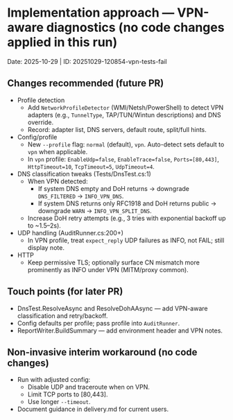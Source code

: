 # Implementation approach — VPN-aware diagnostics (no code changes applied in this run)

Date: 2025-10-29 | ID: 20251029-120854-vpn-tests-fail

## Changes recommended (future PR)
- Profile detection
  - Add `NetworkProfileDetector` (WMI/Netsh/PowerShell) to detect VPN adapters (e.g., `TunnelType`, TAP/TUN/Wintun descriptions) and DNS override.
  - Record: adapter list, DNS servers, default route, split/full hints.
- Config/profile
  - New `--profile` flag: `normal` (default), `vpn`. Auto-detect sets default to `vpn` when applicable.
  - In `vpn` profile: `EnableUdp=false`, `EnableTrace=false`, `Ports=[80,443]`, `HttpTimeout=10`, `TcpTimeout=5`, `UdpTimeout=4`.
- DNS classification tweaks (Tests/DnsTest.cs:1)
  - When VPN detected:
    - If system DNS empty and DoH returns → downgrade `DNS_FILTERED` → `INFO_VPN_DNS`.
    - If system DNS returns only RFC1918 and DoH returns public → downgrade `WARN` → `INFO_VPN_SPLIT_DNS`.
  - Increase DoH retry attempts (e.g., 3 tries with exponential backoff up to ~1.5–2s).
- UDP handling (AuditRunner.cs:200+)
  - In VPN profile, treat `expect_reply` UDP failures as INFO, not FAIL; still display note.
- HTTP
  - Keep permissive TLS; optionally surface CN mismatch more prominently as INFO under VPN (MITM/proxy common).

## Touch points (for later PR)
- DnsTest.ResolveAsync and ResolveDohAAsync — add VPN-aware classification and retry/backoff.
- Config defaults per profile; pass profile into `AuditRunner`.
- ReportWriter.BuildSummary — add environment header and VPN notes.

## Non-invasive interim workaround (no code changes)
- Run with adjusted config:
  - Disable UDP and traceroute when on VPN.
  - Limit TCP ports to [80,443].
  - Use longer `--timeout`.
- Document guidance in delivery.md for current users.
